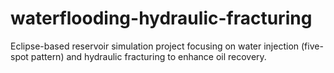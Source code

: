 # waterflooding-hydraulic-fracturing
Eclipse-based reservoir simulation project focusing on water injection (five-spot pattern) and hydraulic fracturing to enhance oil recovery.
